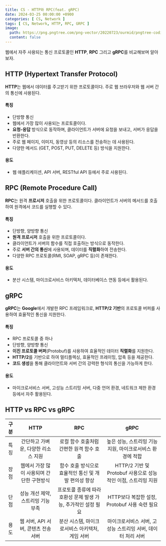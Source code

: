 ```yaml
---
title: CS - HTTP와 RPC(feat. gRPC)
date: 2024-03-25 00:00:00 +0900
categories: [ CS, Network ]
tags: [ CS, Network, HTTP, RPC, GRPC ]
image:
  path: https://png.pngtree.com/png-vector/20220723/ourmid/pngtree-coding-png-image_6033915.png
  content: false
---
```


웹에서 자주 사용되는 통신 프로토콜인 **HTTP**, **RPC** 그리고 **gRPC**를 비교해보며 알아보자.

## **HTTP (Hypertext Transfer Protocol)**

**HTTP**는 웹에서 데이터를 주고받기 위한 프로토콜이다. 주로 웹 브라우저와 웹 서버 간의 통신에 사용된다.

#### 특징

- 단방향 통신
- 웹에서 가장 많이 사용되는 프로토콜이다.
- **요청-응답** 방식으로 동작하며, 클라이언트가 서버에 요청을 보내고, 서버가 응답을 반환한다.
- 주로 웹 페이지, 이미지, 동영상 등의 리소스를 전송하는 데 사용된다.
- 다양한 메서드 (GET, POST, PUT, DELETE 등) 방식을 지원한다.

#### 용도

- 웹 애플리케이션, API 서버, RESTful API 등에서 주로 사용된다.

## **RPC (Remote Procedure Call)**

**RPC**는 원격 **프로시저** 호출을 위한 프로토콜이다. 클라이언트가 서버의 메서드를 호출하여 원격에서 코드를 실행할 수 있다.

#### 특징

- 단방향, 양방향 통신
- **원격 프로시저** 호출을 위한 프로토콜이다.
- 클라이언트가 서버의 함수를 직접 호출하는 방식으로 동작한다.
- 주로 **서버 간의 통신**에 사용되며, 데이터를 **직렬화**하여 전송한다.
- 다양한 RPC 프로토콜(RMI, SOAP, gRPC 등)이 존재한다.

#### 용도

- 분산 시스템, 마이크로서비스 아키텍처, 데이터베이스 연동 등에서 활용된다.

## **gRPC**

**gRPC**는 **Google**에서 개발한 RPC 프레임워크로, **HTTP/2 기반**의 프로토콜 버퍼를 사용하여 효율적인 통신을 지원한다.

#### 특징

- RPC 프로토콜 중 하나
- 단방향, 양방향 통신
- **이진 프로토콜 버퍼**(Protobuf)를 사용하여 효율적인 데이터 **직렬화**를 지원한다.
- **HTTP/2**를 기반으로 하여 멀티플렉싱, 효율적인 프레이밍, 압축 등을 제공한다.
- **코드 생성**을 통해 클라이언트와 서버 간의 강력한 형식의 통신을 가능하게 한다.

#### 용도

- 마이크로서비스 서버, 고성능 스트리밍 서버, 다중 언어 환경, 네트워크 제한 환경 등에서 자주 활용된다.

## **HTTP vs RPC vs gRPC**

| 구분 |        **HTTP**         |               **RPC**                |                  **gRPC**                  |
|:--:|:-----------------------:|:------------------------------------:|:------------------------------------------:|
| 특징 |  간단하고 가벼운, 다양한 리소스 지원   |       로컬 함수 호출처럼 간편한 원격 함수 호출        |     높은 성능, 스트리밍 기능 지원, 마이크로서비스 환경에 적합      |
| 장점 | 웹에서 가장 많이 사용되며 간단한 구현방식 |    함수 호출 방식으로 효율적인 통신 및 개발 편의성 향상    | HTTP/2 기반 및 Protobuf 사용으로 성능적인 이점, 스트리밍 지원 |
| 단점 |  성능 개선 제약, 스트리밍 기능 부족   | 프로토콜 종류에 따라 호환성 문제 발생 가능, 추가적인 설정 필요 |      HTTP보다 복잡한 설정, Protobuf 사용 숙련 필요      |
| 용도 | 웹 서버, API 서버, 콘텐츠 전송 서버 |     분산 시스템, 마이크로서비스 아키텍처, 게임 서버      |     마이크로서비스 서버, 고성능 스트리밍 서버, 데이터 처리 서버     |
